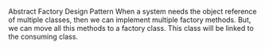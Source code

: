 Abstract Factory Design Pattern
When a system needs the object reference of multiple classes, then we can implement multiple factory methods.
But, we can move all this methods to a factory class. This class will be linked to the consuming class.